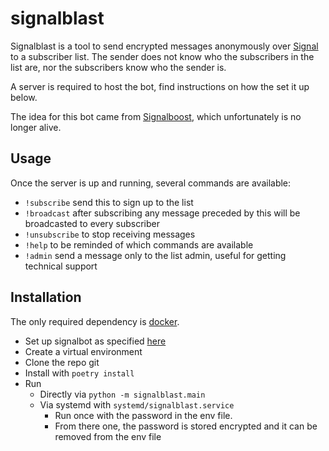 # signalblast

Signalblast is a tool to send encrypted messages anonymously over [Signal](https://www.signal.org/) to a subscriber list. The sender does not know who the subscribers in the list are, nor the subscribers know who the sender is.

A server is required to host the bot, find instructions on how the set it up below.

The idea for this bot came from [Signalboost](https://web.archive.org/web/https://signalboost.info/), which unfortunately is no longer alive.

## Usage

Once the server is up and running, several commands are available:
* `!subscribe` send this to sign up to the list
* `!broadcast` after subscribing any message preceded by this will be broadcasted to every subscriber
* `!unsubscribe` to stop receiving messages
* `!help` to be reminded of which commands are available
* `!admin` send a message only to the list admin, useful for getting technical support

## Installation

The only required dependency is [docker](https://www.docker.com/).

* Set up signalbot as specified [here](https://github.com/filipre/signalbot)
* Create a virtual environment
* Clone the repo git
* Install with `poetry install`
* Run
  * Directly via `python -m signalblast.main`
  * Via systemd with `systemd/signalblast.service`
    * Run once with the password in the env file.
    * From there one, the password is stored encrypted and it can be removed from the env file
